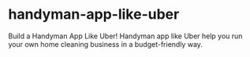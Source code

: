 # handyman-app-like-uber
Build a Handyman App Like Uber! Handyman app like Uber help you run your own home cleaning business in a budget-friendly way.
